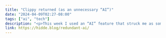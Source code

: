 ```yaml
---
title: "Clippy returned (as an unnecessary “AI”)"
date: "2024-04-09T02:27-08:00"
tags: ["ai", "tech"]
description: "<p>This week I used an “AI” feature that struck me as somewhat unnecessary.</p>"
link: https://hidde.blog/redundant-ai/
---
```

